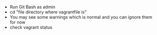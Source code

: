 - Run Git Bash as admin
- cd "file directory where vagrantfile is"
- You may see some warnings which is normal and you can ignore them for now
- check vagrant status